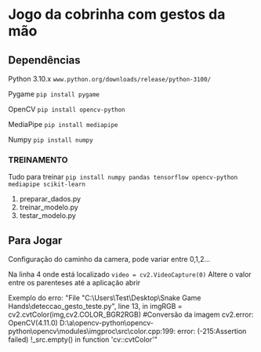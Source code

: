 # Jogo da cobrinha com gestos da mão

## Dependências

Python 3.10.x ```www.python.org/downloads/release/python-3100/```

Pygame 
```pip install pygame```

OpenCV
```pip install opencv-python```

MediaPipe
```pip install mediapipe```

Numpy
```pip install numpy```

### TREINAMENTO
Tudo para treinar
```pip install numpy pandas tensorflow opencv-python mediapipe scikit-learn```

1. preparar_dados.py
2. treinar_modelo.py
3. testar_modelo.py


## Para Jogar

Configuração do caminho da camera, pode variar entre 0,1,2...

Na linha 4 onde está localizado
```video = cv2.VideoCapture(0)```
Altere o valor entre os parenteses até a aplicação abrir

Exemplo do erro:
"File "C:\Users\Test\Desktop\Snake Game Hands\deteccao_gesto_teste.py", line 13, in <module>
    imgRGB = cv2.cvtColor(img,cv2.COLOR_BGR2RGB) #Conversão da imagem
cv2.error: OpenCV(4.11.0) D:\a\opencv-python\opencv-python\opencv\modules\imgproc\src\color.cpp:199: error: (-215:Assertion failed) 
!_src.empty() in function 'cv::cvtColor'"

